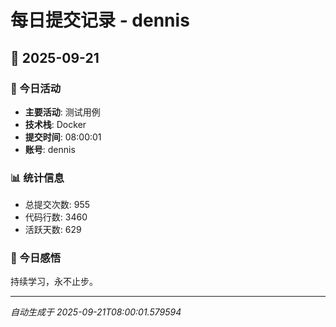 # 每日提交记录 - dennis

## 📅 2025-09-21

### 🎯 今日活动
- **主要活动**: 测试用例
- **技术栈**: Docker
- **提交时间**: 08:00:01
- **账号**: dennis

### 📊 统计信息
- 总提交次数: 955
- 代码行数: 3460
- 活跃天数: 629

### 💭 今日感悟
持续学习，永不止步。

---
*自动生成于 2025-09-21T08:00:01.579594*
